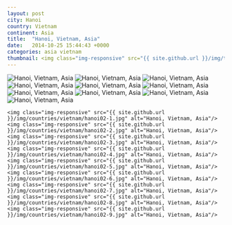 ```yaml
---
layout: post
city: Hanoi
country: Vietnam
continent: Asia
title:  "Hanoi, Vietnam, Asia"
date:   2014-10-25 15:44:43 +0000
categories: asia vietnam
thumbnail: <img class="img-responsive" src="{{ site.github.url }}/img/thumbnails/hanoi02-1.jpg" alt="Hanoi Vietnam" />
---
```


<div class="img-container">
	<img class="img-responsive" src="{{ site.github.url }}/img/countries/vietnam/hanoi01-1.jpg" alt="Hanoi, Vietnam, Asia"/>
	<img class="img-responsive" src="{{ site.github.url }}/img/countries/vietnam/hanoi01-2.jpg" alt="Hanoi, Vietnam, Asia"/>
	<img class="img-responsive" src="{{ site.github.url }}/img/countries/vietnam/hanoi01-3.jpg" alt="Hanoi, Vietnam, Asia"/>
	<img class="img-responsive" src="{{ site.github.url }}/img/countries/vietnam/hanoi01-4.jpg" alt="Hanoi, Vietnam, Asia"/>
	<img class="img-responsive" src="{{ site.github.url }}/img/countries/vietnam/hanoi01-5.jpg" alt="Hanoi, Vietnam, Asia"/>
	<img class="img-responsive" src="{{ site.github.url }}/img/countries/vietnam/hanoi01-6.jpg" alt="Hanoi, Vietnam, Asia"/>
	<img class="img-responsive" src="{{ site.github.url }}/img/countries/vietnam/hanoi01-7.jpg" alt="Hanoi, Vietnam, Asia"/>
	<img class="img-responsive" src="{{ site.github.url }}/img/countries/vietnam/hanoi01-8.jpg" alt="Hanoi, Vietnam, Asia"/>
	<img class="img-responsive" src="{{ site.github.url }}/img/countries/vietnam/hanoi01-9.jpg" alt="Hanoi, Vietnam, Asia"/>
	<img class="img-responsive" src="{{ site.github.url }}/img/countries/vietnam/hanoi01-10.jpg" alt="Hanoi, Vietnam, Asia"/>

	<img class="img-responsive" src="{{ site.github.url }}/img/countries/vietnam/hanoi02-1.jpg" alt="Hanoi, Vietnam, Asia"/>
	<img class="img-responsive" src="{{ site.github.url }}/img/countries/vietnam/hanoi02-2.jpg" alt="Hanoi, Vietnam, Asia"/>
	<img class="img-responsive" src="{{ site.github.url }}/img/countries/vietnam/hanoi02-3.jpg" alt="Hanoi, Vietnam, Asia"/>
	<img class="img-responsive" src="{{ site.github.url }}/img/countries/vietnam/hanoi02-4.jpg" alt="Hanoi, Vietnam, Asia"/>
	<img class="img-responsive" src="{{ site.github.url }}/img/countries/vietnam/hanoi02-5.jpg" alt="Hanoi, Vietnam, Asia"/>
	<img class="img-responsive" src="{{ site.github.url }}/img/countries/vietnam/hanoi02-6.jpg" alt="Hanoi, Vietnam, Asia"/>
	<img class="img-responsive" src="{{ site.github.url }}/img/countries/vietnam/hanoi02-7.jpg" alt="Hanoi, Vietnam, Asia"/>
	<img class="img-responsive" src="{{ site.github.url }}/img/countries/vietnam/hanoi02-8.jpg" alt="Hanoi, Vietnam, Asia"/>
	<img class="img-responsive" src="{{ site.github.url }}/img/countries/vietnam/hanoi02-9.jpg" alt="Hanoi, Vietnam, Asia"/>
</div>
